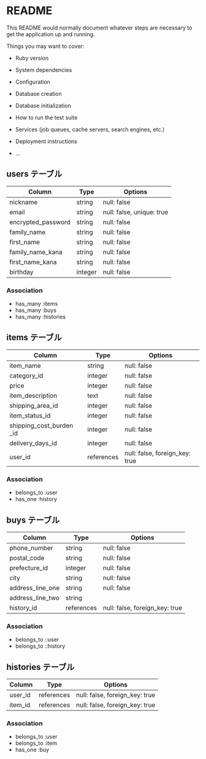 # README

This README would normally document whatever steps are necessary to get the
application up and running.

Things you may want to cover:

* Ruby version

* System dependencies

* Configuration

* Database creation

* Database initialization

* How to run the test suite

* Services (job queues, cache servers, search engines, etc.)

* Deployment instructions

* ...

## users テーブル

| Column             | Type    | Options                   |
| ------------------ | ------- | ------------------------- |
| nickname           | string  | null: false               |
| email              | string  | null: false, unique: true |
| encrypted_password | string  | null: false               |
| family_name        | string  | null: false               |
| first_name         | string  | null: false               |
| family_name_kana   | string  | null: false               |
| first_name_kana    | string  | null: false               |
| birthday           | integer | null: false               |

### Association

- has_many :items
- has_many :buys
- has_many :histories



## items テーブル

| Column                   | Type       | Options                        |
| ------------------------ | ---------- | ------------------------------ |
| item_name                | string     | null: false                    |
| category_id              | integer    | null: false                    |
| price                    | integer    | null: false                    |
| item_description         | text       | null: false                    |
| shipping_area_id         | integer    | null: false                    |
| item_status_id           | integer    | null: false                    |
| shipping_cost_burden _id | integer    | null: false                    |
| delivery_days_id         | integer    | null: false                    |
| user_id                  | references | null: false, foreign_key: true |

### Association

- belongs_to :user
- has_one    :history


## buys テーブル

| Column           | Type       | Options                        |
| ---------------- | ---------- | ------------------------------ |
| phone_number     | string     | null: false                    |
| postal_code      | string     | null: false                    |
| prefecture_id    | integer    | null: false                    |
| city             | string     | null: false                    |
| address_line_one | string     | null: false                    |
| address_line_two | string     |                                |
| history_id       | references | null: false, foreign_key: true |


### Association

- belongs_to ::user
- belongs_to ::history

## histories テーブル

| Column    | Type       | Options                        |
| --------- | ---------- | ------------------------------ |
| user_id   | references | null: false, foreign_key: true |
| item_id   | references | null: false, foreign_key: true |

### Association

- belongs_to :user
- belongs_to :item
- has_one    :buy